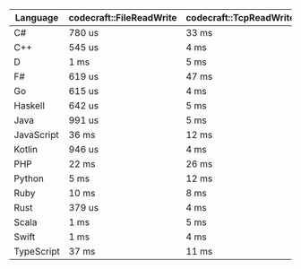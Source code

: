 | Language | codecraft::FileReadWrite | codecraft::TcpReadWrite | example::FileReadWrite | example::TcpReadWrite |
| - | --- | --- | --- | --- |
| C# | 780 us | 33 ms | 375 us | 81 us |
| C++ | 545 us | 4 ms | 231 us | 57 us |
| D | 1 ms | 5 ms | 82 us | 81 us |
| F# | 619 us | 47 ms | 306 us | 121 us |
| Go | 615 us | 4 ms | 77 us | 66 us |
| Haskell | 642 us | 5 ms | 182 us | 141 us |
| Java | 991 us | 5 ms | 405 us | 644 us |
| JavaScript | 36 ms | 12 ms | 374 us | 290 us |
| Kotlin | 946 us | 4 ms | 386 us | 144 us |
| PHP | 22 ms | 26 ms | 187 us | 182 us |
| Python | 5 ms | 12 ms | 724 us | 123 us |
| Ruby | 10 ms | 8 ms | 300 us | 81 us |
| Rust | 379 us | 4 ms | 260 us | 60 us |
| Scala | 1 ms | 5 ms | 853 us | 219 us |
| Swift | 1 ms | 4 ms | 232 us | 63 us |
| TypeScript | 37 ms | 11 ms | 352 us | 292 us |